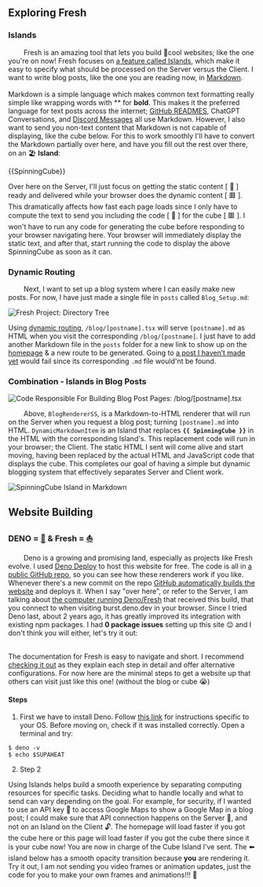 ## Exploring Fresh

### Islands
&nbsp;&nbsp;&nbsp;&nbsp;&nbsp;&nbsp;&nbsp;&nbsp;Fresh is an amazing tool that lets you build :ice_cube:cool websites; like the one you're on now! Fresh focuses on [a feature called Islands](https://deno.com/blog/intro-to-islands), which make it easy to specify what should be processed on the Server versus the Client. I want to write blog posts, like the one you are reading now, in [Markdown](https://commonmark.org/help/).<br/><br/>
Markdown is a simple language which makes common text formatting really simple like wrapping words with \*\* for **bold**. This makes it the preferred language for text posts across the internet; [GitHub READMES](https://github.com/markedjs/marked), ChatGPT Conversations, and [Discord Messages](https://support.discord.com/hc/en-us/articles/210298617-Markdown-Text-101-Chat-Formatting-Bold-Italic-Underline) all use Markdown. However, I also want to send you non-text content that Markdown is not capable of displaying, like the cube below. For this to work smoothly I'll have to convert the Markdown partially over here, and have you fill out the rest over there, on an :beach_umbrella: **Island**:

{{SpinningCube}}

Over here on the Server, I'll just focus on getting the static content [ :page_facing_up: ] ready and delivered while your browser does the dynamic content [ :red_square: ]. This dramatically affects how fast each page loads since I only have to compute the text to send you including the code [ :page_facing_up: ] for the cube [ :red_square: ]. I won't have to run any code for generating the cube before responding to your browser navigating here. Your browser will immediately display the static text, and after that, start running the code to display the above SpinningCube as soon as it can.

### Dynamic Routing
&nbsp;&nbsp;&nbsp;&nbsp;&nbsp;&nbsp;&nbsp;&nbsp;Next, I want to set up a blog system where I can easily make new posts. For now, I have just made a single file in `posts` called `Blog_Setup.md`:

![Fresh Project: Directory Tree](/1/blogtree.png)

Using [dynamic routing](https://fresh.deno.dev/docs/getting-started/dynamic-routes), `/blog/[postname].tsx` will serve `[postname].md` as HTML when you visit the corresponding `/blog/[postname]`. I just have to add another Markdown file in the `posts` folder for a new link to show up on the [homepage](/) & a new route to be generated. Going to [a post I haven’t made yet](/blog/fakepost) would fail since its corresponding `.md` file would'nt be found.

### Combination - Islands in Blog Posts 
![Code Responsible For Building Blog Post Pages: <code>/blog/[postname].tsx</code>](/1/[postname].png)

&nbsp;&nbsp;&nbsp;&nbsp;&nbsp;&nbsp;&nbsp;&nbsp;Above, `BlogRendererSS`, is a Markdown-to-HTML renderer that will run on the Server when you request a blog post; turning `[postname].md` into HTML. `DynamicMarkdownItem` is an Island that replaces **`{{ SpinningCube }}`** in the HTML with the corresponding Island's. This replacement code will run in your browser; the Client. The static HTML I sent will come alive and start moving, having been replaced by the actual HTML and JavaScript code that displays the cube. This completes our goal of having a simple but dynamic blogging system that effectively separates Server and Client work.

![<strong>SpinningCube</strong> Island in Markdown](/1/ComponentsInMarkdown.png)

## Website Building

### DENO = [:goat:](https://www.merriam-webster.com/dictionary/GOATED) & Fresh = [:boat:](https://dictionary.reverso.net/english-definition/BOAT)
&nbsp;&nbsp;&nbsp;&nbsp;&nbsp;&nbsp;&nbsp;&nbsp;Deno is a growing and promising land, especially as projects like Fresh evolve. I used [Deno Deploy](https://deno.com/deploy) to host this website for free. The code is all in [a public GitHub repo](https://github.com/ali-layken/BurstUI/blob/main/posts/Blog_Setup.md), so you can see how these renderers work if you like. Whenever there's a new commit on the repo [GitHub automatically builds the website](https://github.com/ali-layken/BurstUI/actions) and deploys it. When I say "over here", or refer to the Server, I am talking about [the computer running Deno/Fresh](https://deno.com/blog/anatomy-isolate-cloud) that received this build, that you connect to when visiting burst.deno.dev in your browser. Since I tried Deno last, about 2 years ago, it has greatly improved its integration with existing npm packages. I had **0 package issues** setting up this site :relieved: and I don't think you will either, let's try it out:<br/><br/>

The documentation for Fresh is easy to navigate and short. I recommend [checking it out](https://fresh.deno.dev/docs/getting-started/create-a-project) as they explain each step in detail and offer alternative configurations. For now here are the minimal steps to get a website up that others can visit just like this one! (without the blog or cube :sob:)

#### Steps

1. First we have to install Deno. Follow [this link](https://docs.deno.com/runtime/getting_started/installation/) for instructions specific to your OS. Before moving on, check if it was installed correctly. Open a terminal and try:

```shellsession
$ deno -v
$ echo $SUPAHEAT
```

2. Step 2





Using Islands helps build a smooth experience by separating computing resources for specific tasks. Deciding what to handle locally and what to send can vary depending on the goal. For example, for security, if I wanted to use an API key :key: to access Google Maps to show a Google Map in a blog post; I could make sure that API connection happens on the Server :closed_lock_with_key:, and not on an Island on the Client :unlock:. The homepage will load faster if you got the cube here or this page will load faster if you got the cube there since it is your cube now! You are now in charge of the Cube Island I’ve sent. The :arrow_left: island below has a smooth opacity transition because **you** are rendering it. Try it out, I am not sending you video frames or animation updates, just the code for you to make your own frames and animations!!! :space_invader: